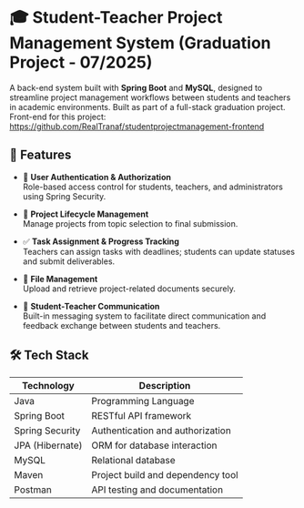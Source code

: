 # 🎓 Student-Teacher Project Management System (Graduation Project - 07/2025)

A back-end system built with **Spring Boot** and **MySQL**, designed to streamline project management workflows between students and teachers in academic environments. Built as part of a full-stack graduation project. Front-end for this project: https://github.com/RealTranaf/studentprojectmanagement-frontend

## 📌 Features

- 🔐 **User Authentication & Authorization**  
  Role-based access control for students, teachers, and administrators using Spring Security.

- 📁 **Project Lifecycle Management**  
  Manage projects from topic selection to final submission.

- ✅ **Task Assignment & Progress Tracking**  
  Teachers can assign tasks with deadlines; students can update statuses and submit deliverables.

- 📂 **File Management**  
  Upload and retrieve project-related documents securely.

- 💬 **Student-Teacher Communication**  
  Built-in messaging system to facilitate direct communication and feedback exchange between students and teachers.

## 🛠️ Tech Stack

| Technology     | Description                         |
|----------------|-------------------------------------|
| Java           | Programming Language                |
| Spring Boot    | RESTful API framework               |
| Spring Security| Authentication and authorization    |
| JPA (Hibernate)| ORM for database interaction        |
| MySQL          | Relational database                 |
| Maven          | Project build and dependency tool   |
| Postman        | API testing and documentation       |

